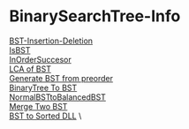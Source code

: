 # BinarySearchTree-Info 
[BST-Insertion-Deletion](https://github.com/mkeshav218/DSA/blob/master/src/binarysearchtree/BinarySearchTree.java) \
[IsBST](https://github.com/mkeshav218/DSA/blob/master/src/binarysearchtree/IsBST.java) \
[InOrderSuccesor](https://github.com/mkeshav218/DSA/blob/master/src/binarysearchtree/InOrderSuccesor.java) \
[LCA of BST](https://github.com/mkeshav218/DSA/blob/master/src/binarysearchtree/LCAofBST.java) \
[Generate BST from preorder](https://github.com/mkeshav218/DSA/blob/master/src/binarysearchtree/BSTFromPreOrder.java) \
[BinaryTree To BST](https://github.com/mkeshav218/DSA/blob/master/src/binarysearchtree/BinaryTreeToBST.java) \
[NormalBSTtoBalancedBST](https://github.com/mkeshav218/DSA/blob/master/src/binarysearchtree/NormalBSTtoBalancedBST.java) \
[Merge Two BST](https://github.com/mkeshav218/DSA/blob/master/src/binarysearchtree/MergeTwoBST.java) \
[BST to Sorted DLL](https://github.com/mkeshav218/DSA/blob/master/src/binarysearchtree/BSTtoSortedDLL.java) \
